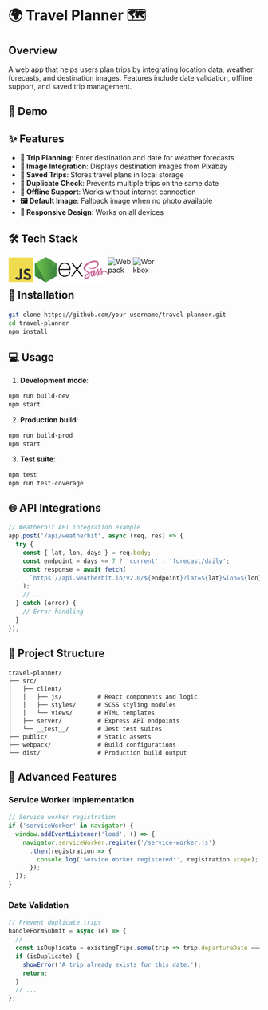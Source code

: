 # 🌍 Travel Planner 🗺️

## Overview
A web app that helps users plan trips by integrating location data, weather forecasts, and destination images. Features include date validation, offline support, and saved trip management.

## 🎥 Demo

## ✨ Features
- **📅 Trip Planning**: Enter destination and date for weather forecasts
- **📸 Image Integration**: Displays destination images from Pixabay
- **💾 Saved Trips**: Stores travel plans in local storage
- **🚫 Duplicate Check**: Prevents multiple trips on the same date
- **📶 Offline Support**: Works without internet connection
- **🖼️ Default Image**: Fallback image when no photo available
- **📱 Responsive Design**: Works on all devices

## 🛠 Tech Stack
<img align="left" alt="JavaScript" width="50px" src="https://raw.githubusercontent.com/devicons/devicon/master/icons/javascript/javascript-original.svg" />
<img align="left" alt="Node.js" width="50px" src="https://raw.githubusercontent.com/devicons/devicon/master/icons/nodejs/nodejs-original.svg" />
<img align="left" alt="Express" width="50px" src="https://raw.githubusercontent.com/devicons/devicon/master/icons/express/express-original.svg" />
<img align="left" alt="SCSS" width="50px" src="https://raw.githubusercontent.com/devicons/devicon/master/icons/sass/sass-original.svg" />
<img align="left" alt="Webpack" width="50px" src="https://www.svgrepo.com/show/306960/webpack.svg" />
<img align="left" alt="Workbox" width="50px" src="https://avatars.githubusercontent.com/u/17530649?s=200&v=4" />
<br><br>

## 🚀 Installation
```bash
git clone https://github.com/your-username/travel-planner.git
cd travel-planner
npm install
```

## 💻 Usage
1. **Development mode**:
```bash
npm run build-dev
npm start
```

2. **Production build**:
```bash
npm run build-prod
npm start
```

3. **Test suite**:
```bash
npm test
npm run test-coverage
```

## 🌐 API Integrations
```javascript
// Weatherbit API integration example
app.post('/api/weatherbit', async (req, res) => {
  try {
    const { lat, lon, days } = req.body;
    const endpoint = days <= 7 ? 'current' : 'forecast/daily';
    const response = await fetch(
      `https://api.weatherbit.io/v2.0/${endpoint}?lat=${lat}&lon=${lon}&key=${process.env.WEATHERBIT_KEY}&units=M`
    );
    // ...
  } catch (error) {
    // Error handling
  }
});
```

## 📂 Project Structure
```
travel-planner/
├── src/
│   ├── client/
│   │   ├── js/          # React components and logic
│   │   ├── styles/      # SCSS styling modules
│   │   └── views/       # HTML templates
│   ├── server/          # Express API endpoints
│   └── __test__/        # Jest test suites
├── public/              # Static assets
├── webpack/             # Build configurations
└── dist/                # Production build output
```

## 🌟 Advanced Features
### Service Worker Implementation
```javascript
// Service worker registration
if ('serviceWorker' in navigator) {
  window.addEventListener('load', () => {
    navigator.serviceWorker.register('/service-worker.js')
      .then(registration => {
        console.log('Service Worker registered:', registration.scope);
      });
  });
}
```

### Date Validation
```javascript
// Prevent duplicate trips
handleFormSubmit = async (e) => {
  // ...
  const isDuplicate = existingTrips.some(trip => trip.departureDate === departure);
  if (isDuplicate) {
    showError('A trip already exists for this date.');
    return;
  }
  // ...
};
```


